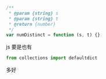 ```js
/**
 * @param {string} s
 * @param {string} t
 * @return {number}
 */
var numDistinct = function (s, t) {}
```

js 要是也有

```py
from collections import defaultdict
```

多好
